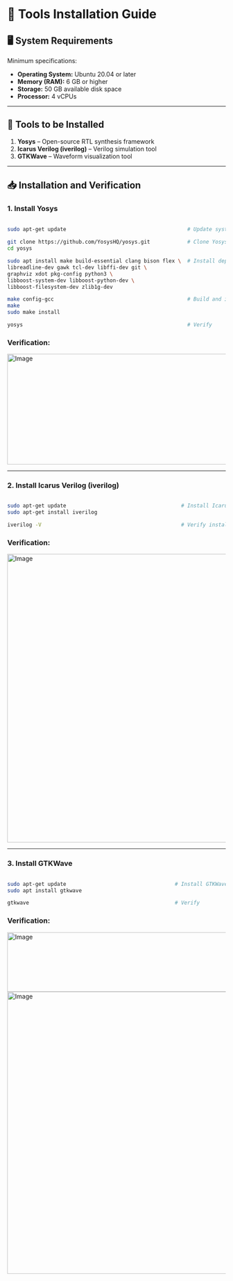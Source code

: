 # 📘 Tools Installation Guide 

## 🖥️ System Requirements

Minimum specifications:

* **Operating System:** Ubuntu 20.04 or later
* **Memory (RAM):** 6 GB or higher
* **Storage:** 50 GB available disk space
* **Processor:** 4 vCPUs

---

## 🔧 Tools to be Installed

1. **Yosys** – Open-source RTL synthesis framework
2. **Icarus Verilog (iverilog)** – Verilog simulation tool
3. **GTKWave** – Waveform visualization tool

---

## 📥 Installation and Verification

### 1. Install **Yosys**

```bash

sudo apt-get update                                       # Update system packages
                                   
git clone https://github.com/YosysHQ/yosys.git            # Clone Yosys repository
cd yosys

sudo apt install make build-essential clang bison flex \  # Install dependencies
libreadline-dev gawk tcl-dev libffi-dev git \
graphviz xdot pkg-config python3 \
libboost-system-dev libboost-python-dev \
libboost-filesystem-dev zlib1g-dev

make config-gcc                                           # Build and install Yosys
make
sudo make install

yosys                                                     # Verify 
```

### Verification:

<img width="985" height="255" alt="Image" src="https://github.com/user-attachments/assets/f5ee6cfb-d2e8-4e95-9d31-0e55b3b8428f" />

---

### 2. Install **Icarus Verilog (iverilog)**

```bash

sudo apt-get update                                     # Install Icarus Verilog
sudo apt-get install iverilog

iverilog -V                                             # Verify installation
```
### Verification:

<img width="997" height="665" alt="Image" src="https://github.com/user-attachments/assets/870da759-7497-4cb2-a472-ae9cd54567c8" />

---

### 3. Install **GTKWave**

```bash

sudo apt-get update                                   # Install GTKWave
sudo apt install gtkwave

gtkwave                                               # Verify 
```

### Verification:

<img width="1205" height="137" alt="Image" src="https://github.com/user-attachments/assets/2313233d-9eff-4a01-abd1-0c2063b7761a" />


<img width="995" height="650" alt="Image" src="https://github.com/user-attachments/assets/6a475dce-5530-4baf-9852-381e0afe2d5a" />

